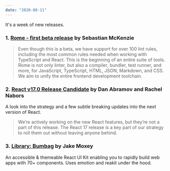 ```yaml
---
date: "2020-08-11"
---
```


It's a week of new releases.

### 1. [Rome - first beta release](https://romefrontend.dev/blog/2020/08/08/introducing-rome.html) by Sebastian McKenzie

> Even though this is a beta, we have support for over 100 lint rules, including the most common rules needed when working with TypeScript and React. This is the beginning of an entire suite of tools. Rome is not only linter, but also a compiler, bundler, test runner, and more, for JavaScript, TypeScript, HTML, JSON, Markdown, and CSS. We aim to unify the entire frontend development toolchain.

### 2. [React v17.0 Release Candidate](https://reactjs.org/blog/2020/08/10/react-v17-rc.html) by Dan Abramov and Rachel Nabors

A look into the strategy and a few subtle breaking updates into the next version of React.

> We’re actively working on the new React features, but they’re not a part of this release. The React 17 release is a key part of our strategy to roll them out without leaving anyone behind.

### 3. [Library: Bumbag](https://bumbag.style) by Jake Moxey

An accessible & themeable React UI Kit enabling you to rapidly build web apps with 70+ components. Uses emotion and reakit under the hood.
